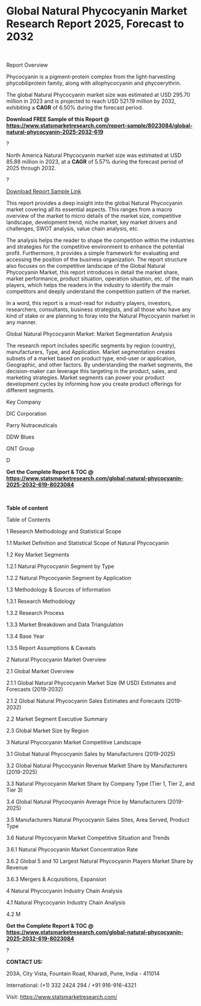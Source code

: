 <h1>Global Natural Phycocyanin Market Research Report 2025, Forecast to 2032</h1><br/><p>Report Overview</p>
 
 
 
 <p>Phycocyanin is a pigment-protein complex from the light-harvesting phycobiliprotein family, along with allophycocyanin and phycoerythrin.</p>
 
 
 
 <p>The global Natural Phycocyanin market size was estimated at USD 295.70 million in 2023 and is projected to reach USD 521.19 million by 2032, exhibiting a <strong>CAGR</strong> of 6.50% during the forecast period.</p>
 
 
 
 <div><b>Download FREE Sample of this Report @ <a href="https://www.statsmarketresearch.com/download-free-sample/8023084/global-natural-phycocyanin-2025-2032-619">https://www.statsmarketresearch.com/report-sample/8023084/global-natural-phycocyanin-2025-2032-619</a></b></div>
 
 
 
 <p>? </p>
 
 
 
 <p>North America Natural Phycocyanin market size was estimated at USD 85.88 million in 2023, at a <strong>CAGR</strong> of 5.57% during the forecast period of 2025 through 2032.</p>
 
 
 
 <p>? </p>
 
 
 
 <p><a href="https://www.statsmarketresearch.com/download-free-sample/8023084/global-natural-phycocyanin-2025-2032-619">Download Report Sample Link</a></p>
 
 
 
 <p>This report provides a deep insight into the global Natural Phycocyanin market covering all its essential aspects. This ranges from a macro overview of the market to micro details of the market size, competitive landscape, development trend, niche market, key market drivers and challenges, SWOT analysis, value chain analysis, etc.</p>
 
 
 
 <p>The analysis helps the reader to shape the competition within the industries and strategies for the competitive environment to enhance the potential profit. Furthermore, it provides a simple framework for evaluating and accessing the position of the business organization. The report structure also focuses on the competitive landscape of the Global Natural Phycocyanin Market, this report introduces in detail the market share, market performance, product situation, operation situation, etc. of the main players, which helps the readers in the industry to identify the main competitors and deeply understand the competition pattern of the market.</p>
 
 
 
 <p>In a word, this report is a must-read for industry players, investors, researchers, consultants, business strategists, and all those who have any kind of stake or are planning to foray into the Natural Phycocyanin market in any manner.</p>
 
 
 
 <p>Global Natural Phycocyanin Market: Market Segmentation Analysis</p>
 
 
 
 <p>The research report includes specific segments by region (country), manufacturers, Type, and Application. Market segmentation creates subsets of a market based on product type, end-user or application, Geographic, and other factors. By understanding the market segments, the decision-maker can leverage this targeting in the product, sales, and marketing strategies. Market segments can power your product development cycles by informing how you create product offerings for different segments.</p>
 
 
 
 <p>Key Company</p>
 
 
 
 <p>DIC Corporation</p>
 
 
 
 <p>Parry Nutraceuticals</p>
 
 
 
 <p>DDW Blues</p>
 
 
 
 <p>GNT Group</p>
 
 
 
 <p>D</p>
 
 
 
 <div><b>Get the Complete Report & TOC @ <a href="https://www.statsmarketresearch.com/global-natural-phycocyanin-2025-2032-619-8023084">https://www.statsmarketresearch.com/global-natural-phycocyanin-2025-2032-619-8023084</a></b></div>
 
 
 
 <p><br />
 
 <b>Table of content</b></p>
 
 
 
 <p>Table of Contents<br />
 
 1 Research Methodology and Statistical Scope<br />
 
 1.1 Market Definition and Statistical Scope of Natural Phycocyanin<br />
 
 1.2 Key Market Segments<br />
 
 1.2.1 Natural Phycocyanin Segment by Type<br />
 
 1.2.2 Natural Phycocyanin Segment by Application<br />
 
 1.3 Methodology & Sources of Information<br />
 
 1.3.1 Research Methodology<br />
 
 1.3.2 Research Process<br />
 
 1.3.3 Market Breakdown and Data Triangulation<br />
 
 1.3.4 Base Year<br />
 
 1.3.5 Report Assumptions & Caveats<br />
 
 2 Natural Phycocyanin Market Overview<br />
 
 2.1 Global Market Overview<br />
 
 2.1.1 Global Natural Phycocyanin Market Size (M USD) Estimates and Forecasts (2019-2032)<br />
 
 2.1.2 Global Natural Phycocyanin Sales Estimates and Forecasts (2019-2032)<br />
 
 2.2 Market Segment Executive Summary<br />
 
 2.3 Global Market Size by Region<br />
 
 3 Natural Phycocyanin Market Competitive Landscape<br />
 
 3.1 Global Natural Phycocyanin Sales by Manufacturers (2019-2025)<br />
 
 3.2 Global Natural Phycocyanin Revenue Market Share by Manufacturers (2019-2025)<br />
 
 3.3 Natural Phycocyanin Market Share by Company Type (Tier 1, Tier 2, and Tier 3)<br />
 
 3.4 Global Natural Phycocyanin Average Price by Manufacturers (2019-2025)<br />
 
 3.5 Manufacturers Natural Phycocyanin Sales Sites, Area Served, Product Type<br />
 
 3.6 Natural Phycocyanin Market Competitive Situation and Trends<br />
 
 3.6.1 Natural Phycocyanin Market Concentration Rate<br />
 
 3.6.2 Global 5 and 10 Largest Natural Phycocyanin Players Market Share by Revenue<br />
 
 3.6.3 Mergers & Acquisitions, Expansion<br />
 
 4 Natural Phycocyanin Industry Chain Analysis<br />
 
 4.1 Natural Phycocyanin Industry Chain Analysis<br />
 
 4.2 M</p>
 
 
 
 <div><b>Get the Complete Report & TOC @ <a href="https://www.statsmarketresearch.com/global-natural-phycocyanin-2025-2032-619-8023084">https://www.statsmarketresearch.com/global-natural-phycocyanin-2025-2032-619-8023084</a></b></div>
 
 
 
 <p>? </p>
 
 
 
 <p><b>CONTACT US:</b><br />
 
 203A, City Vista, Fountain Road, Kharadi, Pune, India - 411014<br />
 
 International: (+1) 332 2424 294 / +91 916-916-4321<br />
 
 Visit: <a href="https://www.statsmarketresearch.com/">https://www.statsmarketresearch.com/</a></p>